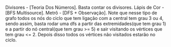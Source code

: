 Divisores - [Teoria Dos Números]. Basta contar os divisores.
Lápis de Cor - [BFS Multisource]. 
Metrô - [DFS + Observação]. Note que nesse tipo de grafo todos os nós do ciclo que tem ligação com a central tem grau 3 ou 4, sendo assim, basta rodar uma dfs a partir das extremidades(que tem grau 1) e a partir do nó central(que tem grau >= 5) e sair visitando os vértices que tem grau <= 2. Depois disso todos os vértices não visitados estarão no ciclo.
